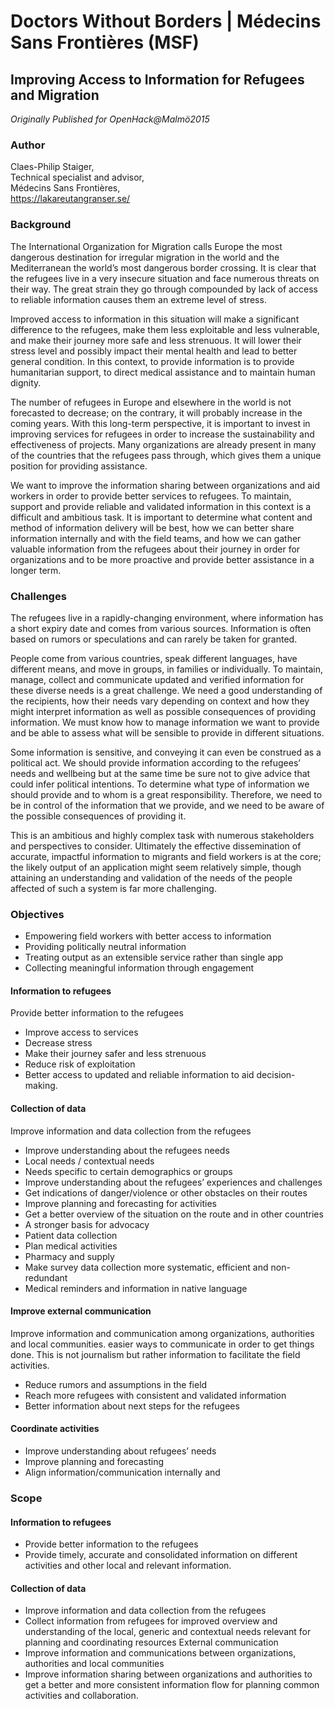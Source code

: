# Doctors Without Borders | Médecins Sans Frontières (MSF)

## Improving Access to Information for Refugees and Migration

*Originally Published for OpenHack@Malmö2015*

### Author
Claes-Philip Staiger,<br>
Technical specialist and advisor,<br>
Médecins Sans Frontières,<br>
https://lakareutangranser.se/

### Background
The International Organization for Migration calls Europe the most dangerous destination for irregular migration in the world and the Mediterranean the world’s most dangerous border crossing. It is clear that the refugees live in a very insecure situation and face numerous threats on their way. The great strain they go through compounded by lack of access to reliable information causes them an extreme level of stress.

Improved access to information in this situation will make a significant difference to the refugees, make them less exploitable and less vulnerable, and make their journey more safe and less strenuous. It will lower their stress level and possibly impact their mental health and lead to better general condition. In this context, to provide information is to provide humanitarian support, to direct medical assistance and to maintain human dignity.

The number of refugees in Europe and elsewhere in the world is not forecasted to decrease; on the contrary, it will probably increase in the coming years. With this long-term perspective, it is important to invest in improving services for refugees in order to increase the sustainability and effectiveness of projects. Many organizations are already present in many of the countries that the refugees pass through, which gives them a unique position for providing assistance.

We want to improve the information sharing between organizations and aid workers in order to provide better services to refugees. To maintain, support and provide reliable and validated information in this context is a difficult and ambitious task. It is important to determine what content and method of information delivery will be best, how we can better share information internally and with the field teams, and how we can gather valuable information from the refugees about their journey in order for organizations and to be more proactive and provide better assistance in a longer term.

### Challenges
The refugees live in a rapidly-changing environment, where information has a short expiry date and comes from various sources. Information is often based on rumors or speculations and can rarely be taken for granted.

People come from various countries, speak different languages, have different means, and move in groups, in families or individually. To maintain, manage, collect and communicate updated and verified information for these diverse needs is a great challenge. We need a good understanding of the recipients, how their needs vary depending on context and how they might interpret information as well as possible consequences of providing information. We must know how to manage information we want to provide and be able to assess what will be sensible to provide in different situations.

Some information is sensitive, and conveying it can even be construed as a political act. We should provide information according to the refugees’ needs and wellbeing but at the same time be sure not to give advice that could infer political intentions. To determine what type of information we should provide and to whom is a great responsibility. Therefore, we need to be in control of the information that we provide, and we need to be aware of the possible consequences of providing it.

This is an ambitious and highly complex task with numerous stakeholders and perspectives to consider. Ultimately the effective dissemination of accurate, impactful information to migrants and field workers is at the core; the likely output of an application might seem relatively simple, though attaining an understanding and validation of the needs of the people affected of such a system is far more challenging.

### Objectives
* Empowering field workers with better access to information
* Providing politically neutral information
* Treating output as an extensible service rather than single app
* Collecting meaningful information through engagement

#### Information to refugees
Provide better information to the refugees
* Improve access to services
* Decrease stress
* Make their journey safer and less strenuous
* Reduce risk of exploitation
* Better access to updated and reliable information to aid decision-making.

#### Collection of data
Improve information and data collection from the refugees
* Improve understanding about the refugees needs
* Local needs / contextual needs
* Needs specific to certain demographics or groups
* Improve understanding about the refugees’ experiences and challenges
* Get indications of danger/violence or other obstacles on their routes
* Improve planning and forecasting for activities
* Get a better overview of the situation on the route and in other countries
* A stronger basis for advocacy
* Patient data collection
* Plan medical activities
* Pharmacy and supply
* Make survey data collection more systematic, efficient and non-redundant
* Medical reminders and information in native language

#### Improve external communication
Improve information and communication among organizations, authorities and local communities. easier ways to communicate in order to get things done. This is not journalism but rather information to facilitate the field activities.
* Reduce rumors and assumptions in the field
* Reach more refugees with consistent and validated information
* Better information about next steps for the refugees

#### Coordinate activities
* Improve understanding about refugees’ needs
* Improve planning and forecasting
* Align information/communication internally and

### Scope
#### Information to refugees
* Provide better information to the refugees
* Provide timely, accurate and consolidated information on different activities and other local and
relevant information.

#### Collection of data
* Improve information and data collection from the refugees
* Collect information from refugees for improved overview and understanding of the local, generic and contextual needs relevant for planning and coordinating resources
External communication
* Improve information and communications between organizations, authorities and local
communities
* Improve information sharing between organizations and authorities to get a better and more
consistent information flow for planning common activities and collaboration.
